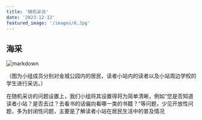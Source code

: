 ```yaml
---
title: '随机采访'
date: '2023-12-12'
featured_image: '/images/6.Jpg'
---
```


## 海采

![markdown](/images/6.jpg)

（图为小组成员分别对金城公园内的居民，读者小站内的读者以及小站周边学校的学生进行采访。）

在随机采访的问题设置上，我们小组将其设置得将为简单清晰，例如“您是否知道读者小站？是否去过？去看书的话偏向看哪一类的书籍？“等问题，少见开放性问题，多为封闭性问题，主要是了解读者小站在居民生活中的普及情况
